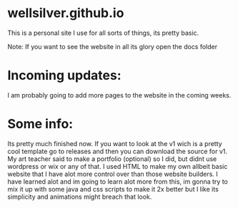 # wellsilver.github.io

This is a personal site I use for all sorts of things, its pretty basic.

Note: If you want to see the website in all its glory open the docs folder

# Incoming updates:

I am probably going to add more pages to the website in the coming weeks.

# Some info:

Its pretty much finished now. If you want to look at the v1 wich is a pretty cool template go to releases and then you can download the source for v1.
My art teacher said to make a portfolio (optional) so I did, but didnt use wordpress or wix or any of that. I used HTML to make my own allbeit basic website that I have alot more control over than those website builders.
I have learned alot and im going to learn alot more from this, im gonna try to mix it up with some java and css scripts to make it 2x better but I like its simplicity and animations might breach that look.

